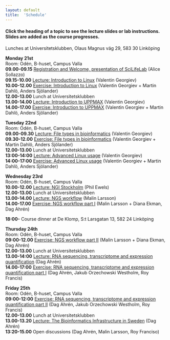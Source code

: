 ```yaml
---
layout: default
title:  'Schedule'
---
```


#### Click the heading of a topic to see the lecture slides or lab instructions. Slides are added as the course progresses.

Lunches at Universitetsklubben, Olaus Magnus väg 29, 583 30 Linköping


**Monday 21st**  
Room: Odén, B-huset, Campus Valla  
**09.00-09.15** [Registration and Welcome, presentation of SciLifeLab](slides/Staaf_Intro_NGS_data_Ua_VT17_170123.pdf) (Alice Sollazzo)  
**09.15-10.00** [Lecture: Introduction to Linux](slides/linux-tutorial.pdf) (Valentin Georgiev)  
**10.00-12.00** [Exercise: Introduction to Linux](labs/linux-intro) (Valentin Georgiev + Martin Dahlö, Anders Sjölander)  
**12.00-13.00** Lunch at Universitetsklubben  
**13.00-14.00** [Lecture: Introduction to UPPMAX](slides/UPPMAX-tutorial.pdf) (Valentin Georgiev)  
**14.00-17.00** [Exercise: Introduction to UPPMAX](labs/uppmax-intro) (Valentin Georgiev + Martin Dahlö, Anders Sjölander)  

**Tuesday 22nd**  
Room: Odén, B-huset, Campus Valla  
**09.00-09.30** [Lecture: File types in bioinformatics](slides/file_types.pdf) (Valentin Georgiev)  
**09.30-12.00** [Exercise: File types in bioinformatics](labs/filetypes) (Valentin Georgiev + Martin Dahlö, Anders Sjölander)  
**12.00-13.00** Lunch at Universitetsklubben  
**13:00-14:00** [Lecture: Advanced Linux usage](slides/advanced_linux.pdf) (Valentin Georgiev)  
**14:00-17:00** [Exercise: Advanced Linux usage](labs/loops_lab) (Valentin Georgiev + Martin Dahlö, Anders Sjölander)  

**Wednesday 23rd**  
Room: Odén, B-huset, Campus Valla  
**10.00-12.00** [Lecture: NGI Stockholm](slides/Phil%20Ewels%20-%20NBIS%20Intro%20to%20NGS%20Bioinfo.pdf) (Phil Ewels)  
**12.00-13.00** Lunch at Universitetsklubben  
**13.00-14.00** [Lecture: NGS workflow](slides/NGS_workflow.pdf) (Malin Larsson)  
**14.00-17.00** [Exercise: NGS workflow part I](labs/NGS_workflow) (Malin Larsson + Diana Ekman, Dag Ahrén)  

**18:00-** Course dinner at De Klomp, S:t Larsgatan 13, 582 24 Linköping

**Thursday 24th**  
Room: Odén, B-huset, Campus Valla  
**09:00-12.00** [Exercise: NGS workflow part II](labs/NGS_workflow) (Malin Larsson + Diana Ekman, Dag Ahrén)  
**12.00-13.00** Lunch at Universitetsklubben  
**13.00-14:00** [Lecture: RNA sequencing, transcriptome and expression quantification](slides/RNAseqMay2018.html) (Dag Ahrén)  
**14.00-17:00** [Exercise: RNA sequencing, transcriptome and expression quantification part I](labs/rnaseq_161129) (Dag Ahrén, Jakub Orzechowski Westholm, Roy Francis)  

**Friday 25th**  
Room: Odén, B-huset, Campus Valla  
**09:00-12:00** [Exercise: RNA sequencing, transcriptome and expression quantification part II](labs/rnaseq_161129) (Dag Ahrén, Jakub Orzechowski Westholm, Roy Francis)  
**12.00-13.00** Lunch at Universitetsklubben  
**13.00-13.20** [Lecture: The Bioinformatics Infrastructure in Sweden](slides/NBIS.pdf) (Dag Ahrén)    
**13:20-15.00** Open discussions (Dag Ahrén, Malin Larsson, Roy Franciso)  

